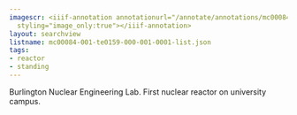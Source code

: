 ```yaml
---
imagescr: <iiif-annotation annotationurl="/annotate/annotations/mc00084-001-te0159-000-001-0001-002.json"
  styling="image_only:true"></iiif-annotation>
layout: searchview
listname: mc00084-001-te0159-000-001-0001-list.json
tags:
- reactor
- standing
---
```

Burlington Nuclear Engineering Lab.
First nuclear reactor on university campus.
